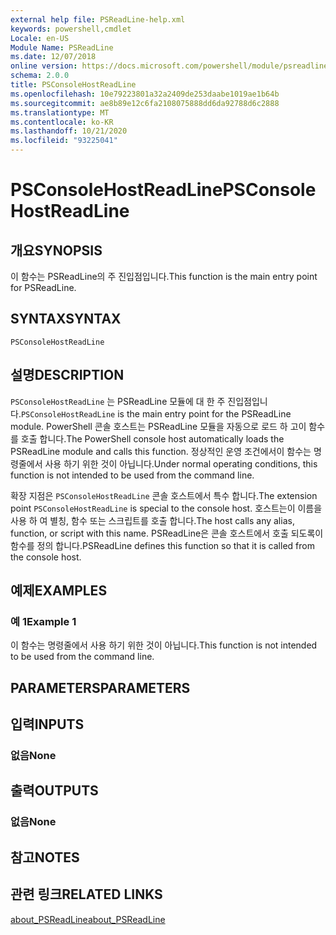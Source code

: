 ```yaml
---
external help file: PSReadLine-help.xml
keywords: powershell,cmdlet
Locale: en-US
Module Name: PSReadLine
ms.date: 12/07/2018
online version: https://docs.microsoft.com/powershell/module/psreadline/psconsolehostreadline?view=powershell-7.1&WT.mc_id=ps-gethelp
schema: 2.0.0
title: PSConsoleHostReadLine
ms.openlocfilehash: 10e79223801a32a2409de253daabe1019ae1b64b
ms.sourcegitcommit: ae8b89e12c6fa2108075888dd6da92788d6c2888
ms.translationtype: MT
ms.contentlocale: ko-KR
ms.lasthandoff: 10/21/2020
ms.locfileid: "93225041"
---
```

# <span data-ttu-id="b42dc-103">PSConsoleHostReadLine</span><span class="sxs-lookup"><span data-stu-id="b42dc-103">PSConsoleHostReadLine</span></span>

## <span data-ttu-id="b42dc-104">개요</span><span class="sxs-lookup"><span data-stu-id="b42dc-104">SYNOPSIS</span></span>
<span data-ttu-id="b42dc-105">이 함수는 PSReadLine의 주 진입점입니다.</span><span class="sxs-lookup"><span data-stu-id="b42dc-105">This function is the main entry point for PSReadLine.</span></span>

## <span data-ttu-id="b42dc-106">SYNTAX</span><span class="sxs-lookup"><span data-stu-id="b42dc-106">SYNTAX</span></span>

```
PSConsoleHostReadLine
```

## <span data-ttu-id="b42dc-107">설명</span><span class="sxs-lookup"><span data-stu-id="b42dc-107">DESCRIPTION</span></span>

<span data-ttu-id="b42dc-108">`PSConsoleHostReadLine` 는 PSReadLine 모듈에 대 한 주 진입점입니다.</span><span class="sxs-lookup"><span data-stu-id="b42dc-108">`PSConsoleHostReadLine` is the main entry point for the PSReadLine module.</span></span> <span data-ttu-id="b42dc-109">PowerShell 콘솔 호스트는 PSReadLine 모듈을 자동으로 로드 하 고이 함수를 호출 합니다.</span><span class="sxs-lookup"><span data-stu-id="b42dc-109">The PowerShell console host automatically loads the PSReadLine module and calls this function.</span></span> <span data-ttu-id="b42dc-110">정상적인 운영 조건에서이 함수는 명령줄에서 사용 하기 위한 것이 아닙니다.</span><span class="sxs-lookup"><span data-stu-id="b42dc-110">Under normal operating conditions, this function is not intended to be used from the command line.</span></span>

<span data-ttu-id="b42dc-111">확장 지점은 `PSConsoleHostReadLine` 콘솔 호스트에서 특수 합니다.</span><span class="sxs-lookup"><span data-stu-id="b42dc-111">The extension point `PSConsoleHostReadLine` is special to the console host.</span></span> <span data-ttu-id="b42dc-112">호스트는이 이름을 사용 하 여 별칭, 함수 또는 스크립트를 호출 합니다.</span><span class="sxs-lookup"><span data-stu-id="b42dc-112">The host calls any alias, function, or script with this name.</span></span> <span data-ttu-id="b42dc-113">PSReadLine은 콘솔 호스트에서 호출 되도록이 함수를 정의 합니다.</span><span class="sxs-lookup"><span data-stu-id="b42dc-113">PSReadLine defines this function so that it is called from the console host.</span></span>

## <span data-ttu-id="b42dc-114">예제</span><span class="sxs-lookup"><span data-stu-id="b42dc-114">EXAMPLES</span></span>

### <span data-ttu-id="b42dc-115">예 1</span><span class="sxs-lookup"><span data-stu-id="b42dc-115">Example 1</span></span>

<span data-ttu-id="b42dc-116">이 함수는 명령줄에서 사용 하기 위한 것이 아닙니다.</span><span class="sxs-lookup"><span data-stu-id="b42dc-116">This function is not intended to be used from the command line.</span></span>

## <span data-ttu-id="b42dc-117">PARAMETERS</span><span class="sxs-lookup"><span data-stu-id="b42dc-117">PARAMETERS</span></span>

## <span data-ttu-id="b42dc-118">입력</span><span class="sxs-lookup"><span data-stu-id="b42dc-118">INPUTS</span></span>

### <span data-ttu-id="b42dc-119">없음</span><span class="sxs-lookup"><span data-stu-id="b42dc-119">None</span></span>

## <span data-ttu-id="b42dc-120">출력</span><span class="sxs-lookup"><span data-stu-id="b42dc-120">OUTPUTS</span></span>

### <span data-ttu-id="b42dc-121">없음</span><span class="sxs-lookup"><span data-stu-id="b42dc-121">None</span></span>

## <span data-ttu-id="b42dc-122">참고</span><span class="sxs-lookup"><span data-stu-id="b42dc-122">NOTES</span></span>

## <span data-ttu-id="b42dc-123">관련 링크</span><span class="sxs-lookup"><span data-stu-id="b42dc-123">RELATED LINKS</span></span>

[<span data-ttu-id="b42dc-124">about_PSReadLine</span><span class="sxs-lookup"><span data-stu-id="b42dc-124">about_PSReadLine</span></span>](./About/about_PSReadLine.md)

